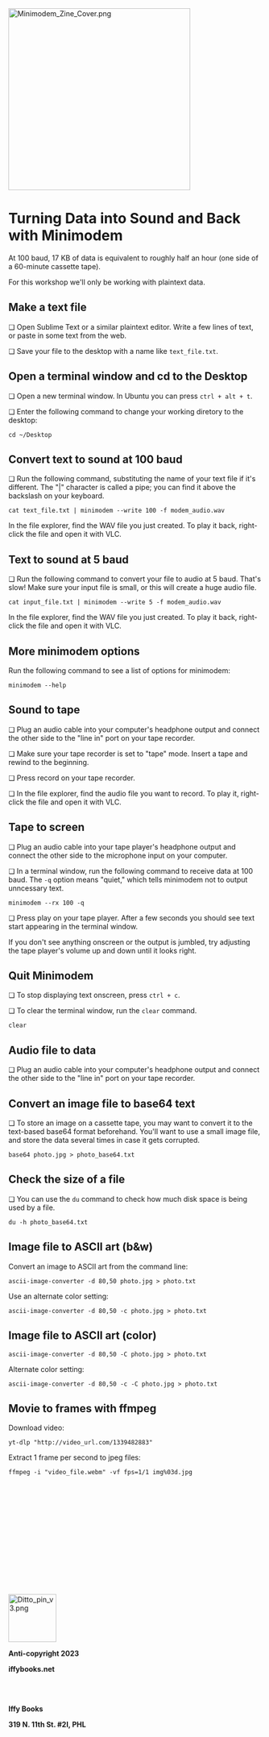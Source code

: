 <img title="" src="images/ade32cf7d73fefcf9bb6089d50b370b8b91eeabd.png" alt="Minimodem_Zine_Cover.png" data-align="center" width="361">

<div style="page-break-after: always;"></div>

# Turning Data into Sound and Back with Minimodem

At 100 baud, 17 KB of data is equivalent to roughly half an hour (one side of a 60-minute cassette tape).

For this workshop we'll only be working with plaintext data.

## Make a text file

❏ Open Sublime Text or a similar plaintext editor. Write a few lines of text, or paste in some text from the web.

❏ Save your file to the desktop with a name like `text_file.txt`.

## Open a terminal window and cd to the Desktop

❏ Open a new terminal window. In Ubuntu you can press `ctrl + alt + t`.

❏ Enter the following command to change your working diretory to the desktop:

```
cd ~/Desktop
```

## Convert text to sound at 100 baud

❏ Run the following command, substituting the name of your text file if it's different. The "|" character is called a pipe; you can find it above the backslash on your keyboard.

```
cat text_file.txt | minimodem --write 100 -f modem_audio.wav
```

In the file explorer, find the WAV file you just created. To play it back, right-click the file and open it with VLC.

## Text to sound at 5 baud

❏ Run the following command to convert your file to audio at 5 baud. That's slow! Make sure your input file is small, or this will create a huge audio file.

```
cat input_file.txt | minimodem --write 5 -f modem_audio.wav
```

In the file explorer, find the WAV file you just created. To play it back, right-click the file and open it with VLC.

## More minimodem options

Run the following command to see a list of options for minimodem:

```
minimodem --help
```

## Sound to tape

❏ Plug an audio cable into your computer's headphone output and connect the other side to the "line in" port on your tape recorder.

❏ Make sure your tape recorder is set to "tape" mode. Insert a tape and rewind to the beginning.

❏ Press record on your tape recorder.

❏ In the file explorer, find the audio file you want to record. To play it, right-click the file and open it with VLC.

## Tape to screen

❏ Plug an audio cable into your tape player's headphone output and connect the other side to the microphone input on your computer.

❏ In a terminal window, run the following command to receive data at 100 baud. The `-q` option means "quiet," which tells minimodem not to output unncessary text.

```
minimodem --rx 100 -q
```

❏ Press play on your tape player. After a few seconds you should see text start appearing in the terminal window. 

If you don't see anything onscreen or the output is jumbled, try adjusting the tape player's volume up and down until it looks right.

## Quit Minimodem

❏ To stop displaying text onscreen, press `ctrl + c`. 

❏ To clear the terminal window, run the `clear` command.

```
clear
```

## Audio file to data

❏ Plug an audio cable into your computer's headphone output and connect the other side to the "line in" port on your tape recorder.

## Convert an image file to base64 text

❏ To store an image on a cassette tape, you may want to convert it to the text-based base64 format beforehand. You'll want to use a small image file, and store the data several times in case it gets corrupted. 

```
base64 photo.jpg > photo_base64.txt
```

## Check the size of a file

❏ You can use the `du` command to check how much disk space is being used by a file.

```
du -h photo_base64.txt 
```

## Image file to ASCII art (b&w)

Convert an image to ASCII art from the command line:

```
ascii-image-converter -d 80,50 photo.jpg > photo.txt
```

Use an alternate color setting:

```
ascii-image-converter -d 80,50 -c photo.jpg > photo.txt
```

## Image file to ASCII art (color)

<div style="page-break-after: always;"></div>

```
ascii-image-converter -d 80,50 -C photo.jpg > photo.txt
```

Alternate color setting:

```
ascii-image-converter -d 80,50 -c -C photo.jpg > photo.txt
```

## Movie to frames with ffmpeg

Download video:

```
yt-dlp "http://video_url.com/1339482883"
```

Extract 1 frame per second to jpeg files:

```
ffmpeg -i "video_file.webm" -vf fps=1/1 img%03d.jpg
```

<div style="page-break-after: always;"></div>

<br />
<br />
<br />
<br />
<br />
<br />
<br />
<br />
<br />
<br />
<br />
<br />
<br />

<img src="images/453eacede0b6ddf49a2ebc7bb7bad9b852f26d35.png" title="" alt="Ditto_pin_v3.png" width="95">

**Anti-copyright 2023**

**iffybooks.net**

<br />
<br />

**Iffy Books**&nbsp;

**319 N. 11th St. #2I, PHL**
